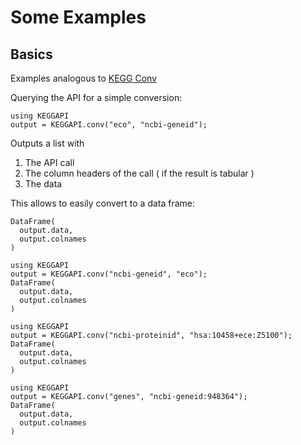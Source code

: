 # Some Examples

## Basics

Examples analogous to [KEGG Conv](https://www.kegg.jp/kegg/rest/keggapi.html#conv)

Querying the API for a simple conversion:

```@example
using KEGGAPI
output = KEGGAPI.conv("eco", "ncbi-geneid"); 
```

Outputs a list with
1. The API call
2. The column headers of the call ( if the result is tabular )
3. The data

This allows to easily convert to a data frame:

```@example
DataFrame(
  output.data,
  output.colnames
)
```

```@example
using KEGGAPI
output = KEGGAPI.conv("ncbi-geneid", "eco");
DataFrame(
  output.data,
  output.colnames
)
```

```@example
using KEGGAPI
output = KEGGAPI.conv("ncbi-proteinid", "hsa:10458+ece:Z5100");
DataFrame(
  output.data,
  output.colnames
)
```

```@example
using KEGGAPI
output = KEGGAPI.conv("genes", "ncbi-geneid:948364");
DataFrame(
  output.data,
  output.colnames
)
```
